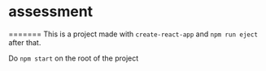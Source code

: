 # assessment
=======
This is a project made with `create-react-app` and `npm run eject` after that.

Do `npm start` on the root of the project